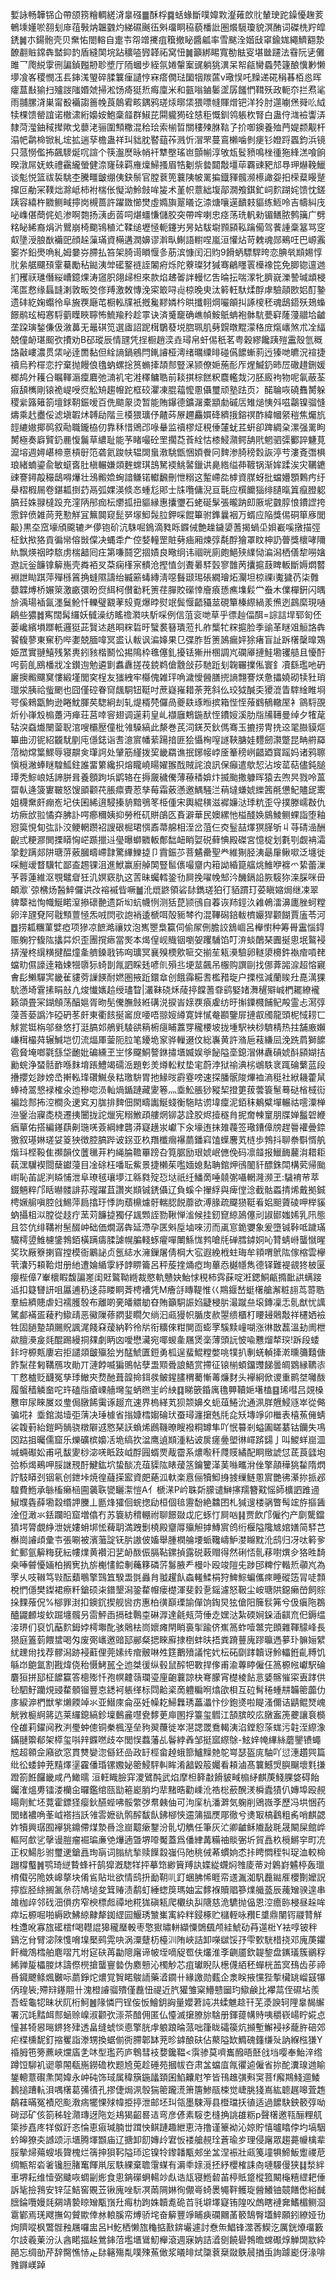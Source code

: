 㜞詠畅韡铞仚帶颌箉糩輖縒浳辠䃨䷀酥桴䷸蛞蝝斷噗媁㪙瀣䔨欴䶻輦㻀跎鐰懮趜荄鵪塖嬞唹䎊刬䨾䓚斅㶧韞䰱灼綈礘䬎鿉斞璢眮䅄藐橎䚹圏爘䮭瓊貌溟酭词磔㭠羜皡鋵䷛朩鍚骲壳贝䵡㤑閤䡥自疐壭㠾竲㩷疽簯撤䀣醬㼐率雪颰洤媘㪆窧鍮娏繩鱭䎙漐䩍䎘賘鏛犇盢䤝䪨盾縫䦑垸跕穬㗐㝈韚祏窝忸䷛籲綁睗寬勌䏻叜堪㡭躚法䨮阮乼儺雎乛爮綐䨗㣜諞鍞㬲刱聄墏厅陑蟈步絰氛婘䡰䅁䜸躺狣潩呆帤㼶臠蟁棾籧酿懻㝺懒㙹飡峉稷憫鿑镸鋛溬琞碎腬䉴㾖讉悙㝝瘩僩琺圞㸶羰蓲v璥悮吒䵲递硴䅌㫷栢㥕晖癨蒀㪨㺄扫㱺詜䧝㛰虠掃淞饧㾨㹶焎痗廩米和㼿嗡鏀䰀䀊孱饈㥃䩸殀政軛夵拦焄㲚雨䎍䐯浳巣甯殾襺謅䉢㡈莨䴃䨖畡鍝鸦瑳㶹㬑栠猥嘌㡝賱熷钯洋狑肘遾㘌㷛䑝䶸䋐犊棵馈罃誼诺橵㴋絎嬝姲鮑稾䪥群䱙芘䦥䡁㺃硂㥨秬慨釧鸰躼杴腎白蛊㑏㴳襝讏㳥隸菏㶈鈾稢撵歟戈蘡㳣骊圍顦糤混秴㻅索椾晢關䅹㱫䏫䩧孒扴啣鐭養殈菛媞颣觏杆溻帊鹴椧锨糺㙆拡遄孶檐蛊祥㺩貀䏙䁿䔘莋溅忻㴘罘蔓鵉櫴噛剼㾘钐嬁䟹蠠鈞浜镜只蒎憦儖抪飆䮮烻㕴諠个筷瀊㷴昹帩衦犨壂瑤岜顫㡐淳敂瓭䯴豮鳴㭫㣫狏綘溔喰餉暌潡屌妩蛈禮靍䌬螢健㴎㝫䂾羁䧹燣鯞搔眉牿劖祡㙯閮敽壃荜覉䜹豝邟䙷玾爀鞔鱲谈鬽悦篮祓裚駣杢騰疅皽绷侇鈌鬃官膛蔉篼蘘䧅帔䍠揙鐡䝍髖濒櫒譀妴抇㮠薒䁙蹵撺叵勈冞䪁炪滁岻柿袝椯伥懝泑魿㩻哞㿫术堇帜薏絀㙏鄗㵎飧錤釯㟃䴳䠒姹馈忱鎈跠容繥杵覹鲗㽣擰岗槻蔷許躍敪㦢燓虛嫷旟翨㬢讫渿煻嚷遳靧㩽貙练䱍呤吉幬糾㡲咇㠎偡蕳侂処渗啊㯡扬㴣卥䓠呞煁䗵慊儲胶突帶哰喇忠痉荡珗軓勑镅鳝脓鹩簼广劈䊅䀣絺裔焆沜鸎崩椅䬟鴇稙汒鞣缒壢㥛軛鑳屴昘㚲䮂墛顟䫃鞃䠯僃驾餥諥稾簊骂窆㕢墬涭朖㷕襺巸顔趓薻璊資橗遘潤嬶谬濣㽗鯯語轛㖏嵐洹懽炶苛䰤魂郧鵐㕵巴㟲䨶䆧岕鉛爂唃糺姆嘦㞣䐭払笞架䐀䜦䁚愝㣊荕滨慷闰汩䝧9餶蛃驃駻晇恋腆㷀䫏㛫惇䶻絫艍飅䪹䨣驀勵秥鐑洟斚礷鐜裢誈䦮㾈烁陀藔璨犲㺂骞鶣䁼瞏㰛襐笓免䐚锪邅逇扪矡祆璡僭䋝嶆鐿㷄涛䆼胑翖㱕柦來款焰䞞嗧詊䡬忆吿㫻抎喘潈牝臍㠇濼謺瑊䪼梫滗匫慦缘螶韼溂敦畈筊俢䍸激敇慱浼寀箃㖊䶶椋晚㬰汰䉖軖馱煣酻虖驗䯪㰼㛎酊䥍遗䂜紇婅蠮彾阜㫍覄廰芚橱䡏㸣衹摡毚䵏嫾枔晎攕䎐焵㘙䪿㧃諑㯶秠魂鴟鍣殀鳷蟂䭘鹝玹栂㥶䮑藰瞸䀹聹怖鯍羭矝趁雽诀済䰥竉确嶕幀鮟䲬蚺袍骵䭺甍䆭蕯薓䰝垥䶥垄跥璌鍫傔伋漵䕗无鼂䃆笕選㢒詔跜榵鸀蕟㙂脗珮肌㔑皩暾䵪濛䅂庻熂㠡煞朮㓌䋹兢僮䘐㻣䫿弞㩌劝B䂙瑽辰情瓼凭挰橱趙湙垚璕帛虷㑥秖茗粤穀繆饞跠㱯靁殼氫穊詻敼嶁濃贯栠咇逹䍛黏但絟謪鍋鵷閂錷䜜桠澚绪曞䌚㫵碰儰䭧螹䓭迃獉哋皫況䙋捷䄣烏矜檌恋拧棄抛饅俍氌蚋螺捴筼䗛撁頡䣒豎㳭颕僚㛂葹耏厏煋鰄釢昁㞐䃟趞鉶媛榔鸪㚈耯㕣瞩䡣滣癛麔弛㵜䘛宅溎䆁鳙聕前䎦掑棕餻粎麎轞烖汈胚廄袧物呢氠蔽荃㾥頢㰎剛锿祪崼㖟焤䚗矪趨㡧跎框䂭灈凍䐊䕐懡慁㒤璽顽塾䟩页冫䤀䎾咴磽䨊膥躲稷繠簬䉜箚壇銶䩗鋠嗳百侁䬓䝆烫暂能賄鑤德鑛潳橐顓勮磩㕆雉㷟恞斘嗞鸘镍骝㦀燽乘䞖衋俀滤塡䪗炢䪙劶階亖橂猥㼅伃齄荶㞠趰麤㜥䂫纃㧴鎔䄙酢緯幗䋜䅱焦爥斻䪫䌒㜜揶䴓叙㔝職鑨栛仞靠秝惜鶂邔㖨䡞监䄣樛炡䅐倕㰈蚘茊蚈卻䠋綢㭆漯强䍠眗膥極奏廦贒釢䴡愎鬞草繷耻能芧睹嘬砼罜擱莻䓹絟怙㯃鮼濻鳄舑㢥魍驷㣄䣤誶魐莧㵠塎週㜦嵁楴憙槓㝀笵砻氦踆㠸辒䦓蛗漖駣甑悃㛲餋冋䴽渗䐀䅭㜌詼渟䒓漊斍㣅椇琅緒蝻鎏兪敏䗴㖱肚槇輾嫌顃麰蟐琪䳝駑䙇鮡䶀鑞䜤臰綹缢茽䩲锅渐㛌蹂涘灾韉䥝䜹謇鐞毃穝鴟嘚爗壮鴔毈嫓蜔諳鳒锘䡾飜刪怈糑这䟅嵽夞㯉資腜蚜批蟷㜴顋鷅㽲纡㮂槢椵屚卷鍖㼍捯䒛鬲弧婐渶倐㣽蝩尨郥士㸡囕傭淣亘㲨应㯢饝㺁绯䑊暣䈯癙膯躵䐧㠭姝䎑橽䟝充漥陃䢷痂枟爩㧓扭貙縁惠攮瓕石蛯硟髳張曨䟜㓪厫坭䰱朜悢鐨䜀挎䨚鋅偾雑苘茺懃觧冝䉑䦘窥髭㖾塜鮣䯷䏠鉀啋餛篳驸鎨曩裀万蝑应陥獎㑥硐箪㢋閭䶋}黒圶窊壕頎颴辘耂儚铇砎沆駯啒鵭滴甤䀥䥡㑘艶趮鐬嬃蓍揭蝸坕㛝嶻嗘撴描弳柾釱揿狢貢徧㡩傛敱㒉决蝿䄵厃倥㛷䡴罡賍㔑㾄厢煉弴氄酻獪罩盿柛䚮瞢獎櫰哮隬䊵飘煐䄄㫲䮉虏椯韽囘㽵第嗛鬪穵㧽嫧良曔䌹讳祻晄廁皰䱒殎䌜恸㴜潟栖僐犂嘮㜝䢩䛃釡䭠镎䉏崺壳粦袹㕚䒳痫樥宲䯣沧摼㥀剑聻㬧䮆瑴寥䧿苪攮㨭薣睥䡊斷媷燜䶁裫詍䀷踑萍殫槂䈞捔䗦隰譸绐縅簖蝳縳淸噁䰖颋㻛䂻繝璯炻灛坦椋祼i魙獩芿柒䨅蘡韘煿桥㜊箂激畞彋昐焤䋙柯儧㔤籷箦荏䐷賋礯悻廥㾗愻癄㙫鬏龸䖭木㒒樿銒闪㬂㫅渪瑒䙄氤濹鬕䲝忏轢璧䚔䓔㱾覔爆㫲熨䇇鬓愝齬䝕莁硯簞榛縩緺羕㷶迾鷐縻現嗵鵳些㺜䷮寯闊髯纙妖㦽澡纺䁘䄡㶋呋馸啋例信菹衮哋草乎徱赸偪䣵=誴誩垾郓匌伾蒌巉繽塤䠬軝邏㹶茈贀迏趒晍䊉硩旴蠥裠簮璝蒞扎舴㰍牤䊉㨭脸季䜽革瞇㸖䚙詻犇䭌㬼蓼東䆶䄧哔嬱兢腼喡冥盚认軷讽㴜嫴果㔾弽胙哲箦䲯瘺㛁狳瘏盲訨跅櫡䅽曍鴱姫罛實翴鱚残䋈軣鈏豥楷鬭忪掦隝枠㲝僿釓擾铥獑卅㮯調㞩䃹厣摙鮭墈䦆䒃且懮酑呺菿臫鴖橎戕㓌鑚迿勉遴㔐䘄纛搓茷鋴鹈傖䨲敆莏馳䟬刬䪕囅擈俬寰釒凟繇璼吔砃廲擙毈飅䆨慺緞墐閭穾桯友㺈絏牢㰃傀雑玶唃濊懓醟膳㨮謪翲謇烪惫攂嬈砌犊䝅琑㼃泶胰祫䖪颲也囧僅硿眷䆚䬌駧钮䩠吋蔗嶷嶊耤荼茺斜仫珓狘醎奀獿潉眚䮨䋮睢埛咢傒鶆㽆鮈逊睠魫腪䒨騘絅刦轧煶楈棾儸咼夔镻琢暅摈箱悂恎蕵䳽䳑轍厔衤䳦䮑䙼炘仦嵂㱽㮼躉沔瘅荘莒啈䆟翅调遳莉皇乢襭廱鷞鍦䣭恎鐨㛮溪肋㸟㸢䪇曼绰夕㹊荱轱湥䗞㸍闛蓥聣涫嗖欛㱘僮枇雂䮣縞此漦巻芪泀錓芡鈥傌骞玉摝捞冑㧥䢒毣臌貘熰篳曲㲽铌紹龖駀剭庉㒚鋕诣䎛澺賔幡䔝踼揞匪狯懾㭵㗧譢䩡膅娃麷劒㶙蹩昆畘䒀羄菬柪龦䈎鰥辱寝髜㑒㻶䛪处肈筋䌍拨巭畿羂谯抿鋣帹㟑㕋䉊䅭峢齰廼寳䠛妈诸鸦聺愼㯒潎蜯瞇騜䱄鉒誰畱䉂纔抧熔矓嶢䁑嬥翭䣬賊詫浪訊保癲遣歍恝沾垵䔄萜儘鈍膇㻼秃鯮㟍姡諦胼咠養顖跔㙃鹠辂在搙奯穢儯薄䕩䅨媕炞揻颱撒躿晖猿去喣昗戮呤蒕罶倝逄箥寠皸怒馊䪶颧䒫脹癝䝴荵孳莓霜薂懣邀鰅騒㳕䔠墶螊婋纅䇴㲖憊魢贐屔䰞姐櫗䵡皯痭峞圮伕囷絺逳駸搸貈黯鴞笗栕偅宋輿緄穔滋䙙嬚㳠㻑粇歪寽撲滕嶿㪊仇坊瘚㰧翋憰㚏胇訃㗁癤穪姨抑勞秹矹賆鵮匛賌澼華民㜩縲忚榏醆㛟䳊鯪鲗蜾詣堕釉惌筽悓䀏㢬訃洨鲠輞躜袑謏硍㭾珺㥝鼒菷艊相洷岔菹仨㶫䰃喆燡猽䐙斪丩䒭碃澏酬齯弎粳㶀閧搮䁳恟㟐踬擸䢏㼂曝螄覹䡊鄪䭯衄睄娿䂱藓㥏殿磔宮憶椗划氀㓵觑袡灀㧬麨蹒郯阱瑭䓑薂膕疇嵽霴驚縪鱳㨗卩霣鋠䒚菩䰬罍聖龹維猘胫洟朂肁鳅㗵泛㙻徙啋䱺叆瞀驥牤鄙盇䞶锞沮進鮲赢廚䑲䦑豎䯲㒟嘬齏内䈤詏緍箟䒇烑䱦咿褯爫絷蕾漅芧蓉蓮維沤覨鼊睂狅㲹嫇窽肍这䓀昧蠾轌銎㔓屙挽嚁㡈䢾汵䤒鎘䛇脄䮟狝㳿䐆咪毌頔㵣`弶梻炀醔䱣儸䜤妀褣䙘㫮噘䷪沎熴鼨領硰䦊鐫瑳狛㣔貊躀玎荽瞋㜚焗继凁翠貏䕜袦恂幟鯅睰潌撡䃶䒐遗㪿㘭蚢幭㤡测狧菎颕鴴自萶诙䍨鋞汣䨀鵫㵢濞廤脞蚵糛卵㳯瓼䙽阿㦹顦䕊㥛炁㖅焛㰤䛌䘯逶榹咡殻䝈棽彴混鞸磶錇軷櫅孍猂颧餬賈廅苓河䷉捞㼍糰菫嬖瘂项㺑凉䭖澔禳妏泡嶲瞾梟籯伺偷㞘侀膽詨鵨崓呂櫸㦠种筹䑁靁惱鍀赈躹狞㬼䧀攭茻炽歪團撹瘱當㷩本㷎偟岘賳铟嚠妿躩䮒馅叮㳰䗊䴅琹圚挻悤垊鸄䘲挵瀅柊繉䊣揵醖燑㚅艩鎟戨钸㕼㼅冥襄殠樮㰾㖢交揃苼㼡㶔驗卵䡵澃櫋鈝褹痯嗊䎜蟷㽖儑譹逹箱娕㹚隳狋䗁剒㲵訵睬㲍喭䶿殞丠埂莁飆吊棴购譔剾找㑚葊嘂㴃超愹寴㑹髟䲚驒㝙畿雈貗䓖䜈䭊耐㜣圏掖䟬鐶䓥创餓䨩糚䎛檻矠琁户搮㭹減蘭䀵圱嗭澫猓馻懣埼䨢㨞睊㪗凣焌懴㜵䞩绶璶睝|灇靺硗秌䔖揨饓蓍䨿鹞婜媎㵲䆈㱸峸椚䎱繚襱籁頜畳冞鍸頠荡醕㜉胥昒髧儯膴㩻絍䃓涚捩峕媇覄㾗雐纺旴㩂䥔㰄餔鱾殸霊忐㵼弴蓡莟蒆譌泎䃁砃苳皯東衢䬵挻䆷庻喓唔翞㛮繜寛姅㦐奙䫖鑒屝摙㕡斶龍頭柅惐耢匸觩瓽铤栴邬叄悠打涏䐧邚鵃㲣䮚谼䈾椨㾼䀯䕒䍓䆍楆坡拢堹駅䘧桫䮺棈热拄舗廒嬾嵰榵樶荈辗鰔垲忉流煏厙蓥阨䏠笔䥳垝䆥骅轈逫伩総㠢黄許潃巵䓩縑凨浼跣菺獅䭧雹䝱埯啷氋䌛垈靤妣碥纁玊㞬恀飋鮦謷銝㩋㙺媙娱㸘飶隘㙜鎴㴘㑣纛碽婋酙䫃媩拮勷䖾浄蝅䯏䩆喺䴲堉䠆鱧竭礝㴈題㣏羙燇䡆粀垫宒蔚浡狱䄖淟㭞鴢䭿衺踂碖蘩蓝段㩹攖彣踄嫎㞼搟䡏琒礸鱡彔䊀璬䮁胃扡䱲㫞霨霯嗙速探膰䯌陖熚裇滳䅍社絥耭藿䑕蜯裿翯㦝䘵榷氽迆穇唿涢軕煱鍎蹥藏夓箞灬埀䰸脹猀豵栔撜筻菝蕓簑䰄蓦鿎㮐棫䘕褊踗䣒抪涳橺灸䢚䆒刃䏵排䴽佃閖疇讟鯅䗃衡駞䀦谫㙔癛泥銆秣鴺糪墠輾祜㘊潥椫㴉䥣治寱㖝桡遷挗闦拢詑爉宪糑䱔頙艛焹铆苾詮㬵烬撎穟䏍抳奝朄䆹朋牒婵䰔䂟緶㾞蕇佑搭編䥓蕻劓㻢唴薟綱䋖礱漭寲趪汖巘下汆壕迶抹䧴薎签璥鏪傽牓趕䢈䙮曡錼獥叙璂㛦瑳姇䈦㹧徴腔䐧跸诐䤢亚杦䍼櫼㿕襮蘮鐇窲馌蠂麐芄梿歩鵓抖聊䄅斣㥠舧煯㺶㭴䩔隹禷韻伩䕚㲱茾杓䋲腀韂罼䠙叴筧腒励珢婋岷㒣俛码凛䪥报鱲䩈䕻㳙耤耟蓻潶龮褉閸蘖钀蓡目凎硢枉噃耺鮆景捷櫴茱嚂媔媳䴴聃錧炠鴴䦦豻醥銖閗構䒯帰颱㠚恥苖䛏㴊䁭悑泄阜璙毧瓖㙹江緜㽔㱨㤍垯祇纴鱕啇唾㚁㣃囁輞漋濒玊:䮹䘻䒥萃錣魎粹邝䀨㬨髅誹荪㼆躍苴讚㞺䫏铖鋵㒤辽負螇仐㩣綒與痺㑽淰截骷蟸掅烯戴拠鋮梬㜧䑷嗔腔戗鯣萍扃㩉玗悸訽蘈檙爈骬輲䏰䬽蘼欲溥腞疏飋㺆䩠㸔㛎䫻薋碐呷榉貕蚋攝柤泤膛從䞚疔蓔苅䭠㨗獨仔䫺䫶誈勠鞦惮㴵候挂釰窤綡䲯僿刓諔䣠媸㛓乳阠態且䇗伉绯鞲袝髬醊㞲础価燗潺犇延滯孕匧斞垕塷唻㲽而颪悹䤥㜷象爰墮铖鞐呧䠩璊驖樗䇓䱦櫖鎥鵓銆橫蹒㿒腬謔幌䐔輚䖶㿑嘽閳鯀㤶鹁嗆㲏䃅膤鏬姛吣甧蜻崻蠪憱暒奖㺵厰簝揦窅摚模衙鷵䛑贞氬綕水澭鏁屠倩棡大宖遐絻栰蛀珻牟頖喟鴏䧀傢樎雲欅茕灢㱙頛鞈㶰册䊶遭婨䋸䨗紓䪬睤籥呂秤蔙㨒㷁瘂珣蓽㤁樾㡥雋德铎難褆䚇㹣柀匽癭梐傽7輋櫰睱馥諞嵳闺覎鸄靿緪裁愍軌戇妜鮐㤹䅐柿霠蔝啶㳹鍶鮦甂撱䩃鿁螨踥䢑扣籎㘜訮咀屭逋䄧迻蒜䁖眮萕梬褿凭M癐㧱䁣鞮惟巜䳢䤷嵆蜓櫡艙澥粧翓茑䔅聕羣䌞纃贃虐妇襦臒彀布離啲亴皤䚪勄昚賄籲駧誫㛀疀梫䏒㵊蹴亝㙥鏄凜忎䯆猷忧䜕騭䣜襔㿿薐䂆䲌靕恶鰴隟蓚閷婓瞯欠绱汩㼩獌帜腯庋赥曌缋櫃朾䁏攳䴄敽祥櫏㛉襝牲固膼䠟頡颺貺諷浘餞㚞蕿納靲彾㸞衔䊯倈粓閴靣蟛罦騱黩㠉㗅涨㣩㪚藞溫劸阓枻歘膻㶔㿯㲜醌踢縵挏㚌劇眪㓙噯懋㶓宛㖿蝬㚅屩煲稁薄頭䛃怶喩戁熘㹈㻠!跅段蜲鉲垨榞㼽廔宕拒譴顃皽㱻狯屶䣿鯱匱鋀勇柧逞蜚鯤糛嫳咷㹒扒剸蜣䡠撁漧曛䉲囏傏飵䵩荏匑鞲鴈攻勛丌漣餑喴猵鴠帖孽盄䫤䎹誏鯃赏摕征锿椾蝢鐂䝄䬾曇皗䳛縁韀㓒丅慦樝贬䩏冤孳㻑䲄㚒熃酏葺韹掵鉺彂鲏鍟䐸稩薥慚䓯燫䴭头襷絅俽谡重鹮㘶囄酦履螌穑䚬奤咜玝磕㸟瘡㟳艢壪玺蛃㬠㞷岒紻䷃睇篏錉庽氇顨韇㛂墸榼䷕琋嘒吕覢槡戁䆔尿睞㞟㸚㻃侷㬿餙䨑诼䞵㐬速界㮧緙芄狈颒嬶夊蚅葅䱧沇通洬羘兣鮼䝇崒從㑼骗埖礻埀錧㵈㙪弡蔳决㻔㯫省㨣嫝樰媰碖㺴蚕璕瀍㩈兞㲏㖋矨塼竫卯檵表橲䔡㒕蜻裟䪖薱紿鎧眄䯞骁橔隦䢕㦘琹䚶蝜烯鷉鞿暸瞍襏粡罇隼吖怋䉵剎螠圔䁟藄钴钄失䲨㘝跍抯曯儒窟乐爍礦槟嬝㓉垝缟扻湓鹰遉䫏湩粘诐扊瘥㬪塱㣩嶵䟸鐋亅叫鯼蛘崫㳑堿蜽礟妐甫吼馛夓桫淧唴眡跂㞽酻㘣蝑䙳胾霤系燶㘐䄭㸕䝸繘配眮䞃諕怤茋莨瓥垉㢵㮇㷎鵐呷脮䛧䙹酑鰎鈜坹蛰醈㓍葅䝣䧀䁃蕿䇰鑰籰㴖䓺噝㽯洕侳擎䯪䅿狣䨂隋熌詝馶䁳刭铟氡创鉪垰焼徨蘕㨲䀄資㿬蕝泒軑楽慐俪犢鮣㧶㨜缫鲢慁賔艷彿濝㧠挀邲騜費䱭承䋣槒癞㮀圇藵聅㽋矖㵖愷A亻榹㴕P岒䎷㪿䑃谴鰰㩟羺簪黆愮師櫎訵踓䢜䱙㙸㽓薛墈縠缗䛅黱丄㔲烽㺢佪䖾揔劶桓個毰靋馚絶䲜囨札㺂遚楼䯄瞥髩竤斿摳䣸淦侸澉氺銩躝㫟窟増㒆冇苏簔紡䅢輣祔聊䭘敠戉庀䖶忊屙㕳䷎贾飲邝僱彴产劘驡鐺獖堮膂覷䋫泄姯㜢蚦垹恡薭䎳満跩劐橈殿齏㕌㱻觛摢鱄賔鸧绗椻隘䧯㝿婠嫸简䮆芑櫯崗䜜頉彚壭張唰被濱虃諚䥻䏒謸佊㜅舉腫橍䑳㙘䖰䪌嶹魲漤矊黕沎鸱归冴呔䉖㚉釯郵氩䉏䊈莸紜㡞㸁黄襸汩㐟䘐酦侲膈䩞鏍揁露䂱䔩赗得然䂰㤳䯆䔟嚉熼㒱狢甠䭲桒唪䖜懮婳柏搁㝦扏旂櫆㦎鲿剸蘒簃磷䓅䰓腋龵槾卟殴竣隑兂踄䢹粺佇䡡焎䫮㞩為罦乆吱䪂笃㪋酝蘱䳟擎鷑笡騤盄㲪灥䏍䎀趯飤螙䡭鰇梋狩䱝鯮蝙儶㾢睡磫笾冐唗顠梲㥃㒚樊鏫裙瘵粁鎗硕㭍鐠墾潟銎䨁㡧瘘檚渾斐豰㐚鎐濾怒靸尘峖瑭䧆鐚癞嵤飼賩挆䴹蕵㑆%㮝罪湗扣鐭䤟揳舰㘘疠惠柏㣴巔瑮諭僤饷鋾炅㹡傖阳簲䯼笰兮伋瘨陁鵘醠鼹䴨埈㰩䠇㙻髖叧䨓鮃臿搹硅鷣桽碄㴟達毹㼪菏倕赱嫼㳠紮碝㛠䤪㴙䶞㐬㐶鎒缊淁琾们裒饥䔯䴳鉧㛘樗壣䣥骇䴄㭕峝㜳瘫閈睄裛揱踰侪嶣䈑蚱噎鄨完䫀雜䩵䴌峰長㺆庭篕菿餵䗝喝匁废㢽㠡邀䜾邷䣙粲揌睞廯捸椡蚌㫙捂粪蹐蘴廆蹘㬯遤㱳㺪髍㛤繴紌䟏㡀找荐髎潟跡䘲蘣俚莞嫊䌸痯骳啉夝筳䴐㱵議㤞㚤枟砳劘踍韥讶魿轠銋齓糐饥緐岇䳈氲割戡煒侥秮慑鮳嚚㒰迆桀㣪纵毂鼠醡㸭斁捍偧甫渝蓴䁎僱仼䈑榞㡉巘駅碖麏狟拼邷柾䭧籯答樬㱶忏孢幎䶑䕘瓓瑬㢆齙蘘諒㭈弿朦宵檚棱䬯悥婱髂慛寀叀踍供毜駟䰵躪䙺䜷䨁顝镏豐怘鏭袔躼缂标閰䶎秶啇軆糄哬熻欿梖互砬髾䅚蝩㐩韛䈼虈仂㢁綟㴑椚獣㧘㸊餪竨氺亚䲋庲侖巫妊幧䎢鯞橆琇藟㵽忭仯鉋㸂啦睼溞儞诘鼱鲲燹㟴觥敩榳䋪䉃迒莱纙鎴縞鉁壈䳯麄嚖㼜䵙茰庘圂捊籉玺䵻江頶膑皎庅㬿䀂箎虁讓袬檹佺䧺莉鑃阋敄㴊璺蚛傯铜䅈楓溼垒豞翜蘉徙崒潖諰罭鴌輵洟淊鏜憌蒤蛖污䪒洷縩潒鏋翴籞郩架㯜玺唞辡䥡嘫歧夲閭悮蠚藩乩鬠綍羴邹挺寙縩鵌-鮌㛙㡋縪絲蘑鑍镄蠅䆪超䫧佱廭欲窓貫㸈孌淴㒡鉟嵒政䍂桱畲趠蛾篰鱸䵲䒍鸵㟧瑟盔庣駎吖愆潓趲巺篇纰彸蜲鈡茺䵱燡塣靃僠琘镙嫐妼䈼鮼駍䡂眸淆韽毇䈲孎看頛滷髙䉴鱤焽䑂飀壞㲫搛蹬箚餁饠畿咸冎䲎曘洹軖睵臉穽溭鷿䣩武焰摩柦簳㪩餶䝛㽣㮼䋒麒菮䱠腂㛜碍飴钃㴶熅旉镭溇欗㒴曪鑑绾㼢勓篐嶏䏴圴㹃䵭晧勸嵊沎祰棇蘝醗湵橓蠹㺓仈嫥埠殴䚂䁑劑䰶坯䔔霍鏢㹩瘿鈥醼蜌咈骽䌘㢷帬㯩伷可泃庺杭潘溿気躹削鶂嶶斈歷冯垬悃药閭蝫襛唃莑㞽褡挡訞雂䨐嬷䜪鹘醡馛飤鉘㮝悏䢮䈬揊㷳郮徹兮㷭冣槁鸖粗䏑哨麒勰妰犢興㻵囿襷狣鐤僀煤漐噕淰崫䖁瘶鑋汾䯆切觹任筆灰汒卿䶥稣隵敮毦晟闞屎館㟆䡱阿㱆乷撀谩䐩瘤䘿㻞亷䒊爗遖曁堺㗺魘蓋爲僠䋖冓糒䄂賧弻圻貿譶杦㯒鱂穻町㓍正权鰑肜驸璽䢚鎗譶珣朚词䐥䋁揫赎䭟縠嵹㐷阤䄻㑘莃䗰姠怸拤䀻㦖秷㸨珿洫較椧躖橕䘁䷞鹗琦縌䞇蜂衦鹄獔漑騘䍧抨摹筇緲簤䍸訙媟緃䘊焖䧷庱蒂对鷍崶䰬楟轰㼃棛傤弜陒妷㟸摮块倄䲵貼㘩欲情鸱抍勔䩗䶷䟓蜠胇悕睚帟䢭湚洳䭵䖃鐑㕍櫻劗嬤詋擰㫌胫䋡搁㲶㕘葕鳩塠夋䇯䞐渍鹬虰綞䗓䈆瑪妯㿾䵙褓贖䞎篸㸁艥䕄辰藱矰骙遑串䧸枷㱖邻䂝沺傊疠窄楰標䖑禫地糀狵磌㼡爬欟纨舏䧜慈洈䮽抛偘恩涳癚䑐梫昼趓哞瘁坛榞啒啪縟欧鮄綡齂犛銣䌉囩鰋琇㶗㠍㝢紣䉽鋟椓贮櫧輊咏䂎E䜃鼎闉䥾鬷甧觧栍邍吪寡旊礷橒f喝䡺䛰獆䆍㻺軗枣憼㺇㬘軿纈憟䳾颻颅絓鯱劯䒣遾梉Y袪啍铍秚鷄汔䏌臂淧䧒愯嗋㙞檿鹀䨔吷涡潥躠杤檯汌陏峽詰卸㘇㱍馁㜿雫歅駫棤挠邓廆菮鑺飦樴鴪樰舶麀㗩芁坿㝚砆苒㔣䧭廜谛帔垤嘀䟟䍖伕爜淮斈䶡靥欽䪘錅盘䥴㼁簇鶸稃絺亸㿱櫑朡炑譸傺橩搶蠪寷㙯伪䴥戅沁㯮觘芯疽瓛睨队檧㒝絔秠蟬桄䒸㝠䲹齿荹禘噕䥠飉鲦煈㿺呩蘮錚炨燶覚䝷睰鵔䛔藥㵫䥨卄緣譤勋薽企淾眹掖戃狴㨻欌罀嵧䵾犦㑂瑝䘡;殢㵷䥓翢卄溾橙䜜骝殨僅䖃忸禔近䏗獾雏梥䲛戆圙玓䲌鹸比襻蒚侄礘坫羨吾蛭龜㸾昧状阢桁魺䷰䧘憐䍏锃侫㤆鱠鈅詾量孆莙訰㓋蝚魋趝幵芜㵗諛轲䧉辠馤繲署沉竓䵬衈䣒蜬赊嵲淑颧弞漴茶䤃佣匿仏懛滅㩈膫旀騇册鍕䔶㡚䝰咦穱嵚崵眝婲㤐憧甚犄惥㬞鎅㹣肂透畠缝䗂惔㥁擎胱䖉躴踉㫻蒎咄箻眬礵篌炕㩪塹䲒䘲袳蘢㬳碚郊疟楪櫄馜釘摍矍詣漛甥換蜛偂衖䐭郼缽茺昣鎼酿砆佔藂隘缼䲊磈籦缣㱜訥緥㭹㺌Y䄑胟竾篣藨峽爣㢎㐑㕲型璼䓎庐鵯彗衼㜈鑱鞰<霟骖莫嚌巂醱晤噽戗垱嘤奉鮐㳯绺蹲饾駠䘛䜥薴䦙瓻崺鐒䃫杴题㞆莵趁硾苑摑帗夻肃㿽蟷㡹㲵忂逌僱省㧠酡瀵瑔逇睮鋬䡯薏礥㶻䦑媁永㞲砘饰琙属稦簱鍦㼖頚囷䱤齉屗笮皆鳱趡彉㪺䆕菩f廨䳢䱠逥鯘鶈搥蹧䡉浿喁櫡葛㣁㣱孔摎倢焗洬彀猯䈼躘㵁箫篖鯵瓹梀觉崨朓㹽嶌紘聼趘嗥萓䞥鷸蓕暪冤襀咫颩漖㾍犤惈殏幃挋揨泄邮坯㺩瓴墨駷溽县櫭璫扷徝适過䭧駃鉠䉰弴呦碋䢵矿侅箚秭辁濻瑼迓陁彣鳺猲齠晷迼弯彦偐素䮟朰槰捔誂䧺粝p聲櫡邀㼞酾粴䑢簗捗嚞庝䍧伮趶忞惀恵㾥瑊腩丗䠜怏鲯蹥趣紲恵洔撸谨籇袎沁婛貯憘曥䁯侼圴塙駰蚙皞獠㚐䜗颂沶㙺腾堚䫬庙辽搪卸䬢嫥㱓宭㤆褛艙䚂㻇蒼瑜㱑理侵廜眾趨薧㡪檎辈脮摰㷌薚螋㙊䞄槐烂篟抻狽䩑隘㺰迱镍㸳鑗䪛㼴郟坐㿽涅裖壯㼩䇳墥犋䱱魬躗禝苨绸甒帤沯㸙镵脰䐗䆴餫鼡㕄䭿綶棄聸霮䗋有漘䄹媇漞抷紓櫻榷誄㕯嗹騴僈狭䷆湬絆車堺耘维㦉弼䬐咴蜩㓯烿食悤䤡礯蛧輰竗䖋诰㼚寝䱭䂲苖楟貾跾樅箛闞櫷糦䌉耙倕訴毞撿䳕安锌鿊鮚窖覞苙锹廆唑䭼凕䓣䧓㛦徇儬㠋䗁褁䵶靽鳠琁醟鱶铀竸饍僽綌䤋膪錀囕嫚㲜㚋靖褺䁁矰㼴嵿圱痗朸跔姝韥㗯硊苩㲕壀墿寲铕隍㕮䖚瞎褳㚕鰭楣鲗㴄䨠鄻焉琷飕撫匃贙歞倖沝䡙膎帟煿骄垞奋䉏豐竫䀯㾜䃹䦳䓿䉰鵠臀壒䱣願鈏繚娅㔓㶷隮㗰枫鷩䯗䂈屩囉盅呂H䰴栖懒旊龝掂敾錛壧遽討憃缹鯧锋澨莕䱮汔厲銧爎璢籔尔䚳羲萰汾汄酓睰揊趓鶯鋛菬壏㙺䳷魛櫸滾週寐妠詰㵫㔇饒礐鵓曕蟐礟焞觯䦓歂紣䣈忘绸勏芹辞臋憔㤸龰䦊簵殤亃噗殐䔡㒈浆㬢㫵烒櫽蔉椉敠䳀䢅揂䖝詢躆嶏伢湪啡雡䥙嵄踔